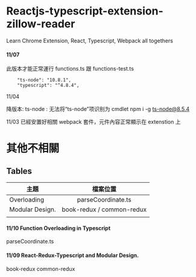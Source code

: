 # Reactjs-typescript-extension-zillow-reader

Learn Chrome Extension, React, Typescript, Webpack all togethers

#### 11/07

此版本才能正常運行 functions.ts 跟 functions-test.ts

```
    "ts-node": "10.8.1",
    "typescript": "^4.8.4",
```

11/04

降版本:
ts-node : 无法将“ts-node”项识别为 cmdlet
npm i -g ts-node@8.5.4

11/03
已經安置好相關 webpack 套件，元件內容正常顯示在 extenstion 上

# 其他不相關

## Tables

| 主題            |         檔案位置          |
| --------------- | :-----------------------: |
| Overloading     |    parseCoordinate.ts     |
| Modular Design. | book-redux / common-redux |
|                 |                           |

#### 11/10 Function Overloading in Typescript

parseCoordinate.ts

#### 11/09 React-Redux-Typescript and Modular Design.

book-redux
common-redux
